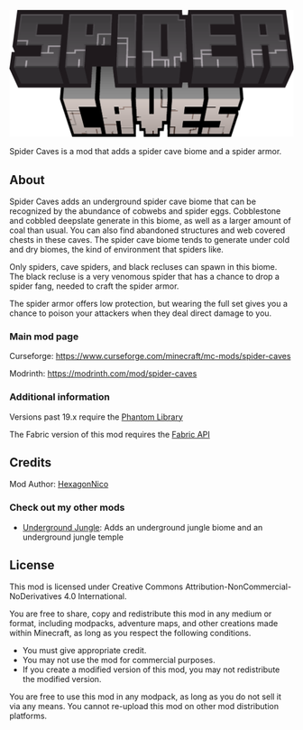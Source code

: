 
![Spider Caves](forge/src/main/resources/logo.png)

Spider Caves is a mod that adds a spider cave biome and a spider armor.

## About

Spider Caves adds an underground spider cave biome that can be recognized by the abundance of cobwebs and spider eggs.
Cobblestone and cobbled deepslate generate in this biome, as well as a larger amount of coal than usual.
You can also find abandoned structures and web covered chests in these caves.
The spider cave biome tends to generate under cold and dry biomes, the kind of environment that spiders like.

Only spiders, cave spiders, and black recluses can spawn in this biome.
The black recluse is a very venomous spider that has a chance to drop a spider fang, needed to craft the spider armor.

The spider armor offers low protection, but wearing the full set gives you a chance to poison your attackers when they
deal direct damage to you.

### Main mod page

Curseforge: https://www.curseforge.com/minecraft/mc-mods/spider-caves

Modrinth: https://modrinth.com/mod/spider-caves

### Additional information

Versions past 19.x require the [Phantom Library](https://github.com/PhantomLoader/PhantomLoader)

The Fabric version of this mod requires the [Fabric API](https://github.com/FabricMC)

## Credits

Mod Author: [HexagonNico](https://github.com/HexagonNico)

### Check out my other mods

* [Underground Jungle](https://github.com/HexagonNico/UndergroundJungle): Adds an underground jungle biome and an underground jungle temple

## License

This mod is licensed under Creative Commons Attribution-NonCommercial-NoDerivatives 4.0 International.

You are free to share, copy and redistribute this mod in any medium or format, including modpacks, adventure maps, and
other creations made within Minecraft, as long as you respect the following conditions.

* You must give appropriate credit.
* You may not use the mod for commercial purposes.
* If you create a modified version of this mod, you may not redistribute the modified version.

You are free to use this mod in any modpack, as long as you do not sell it via any means.
You cannot re-upload this mod on other mod distribution platforms.
